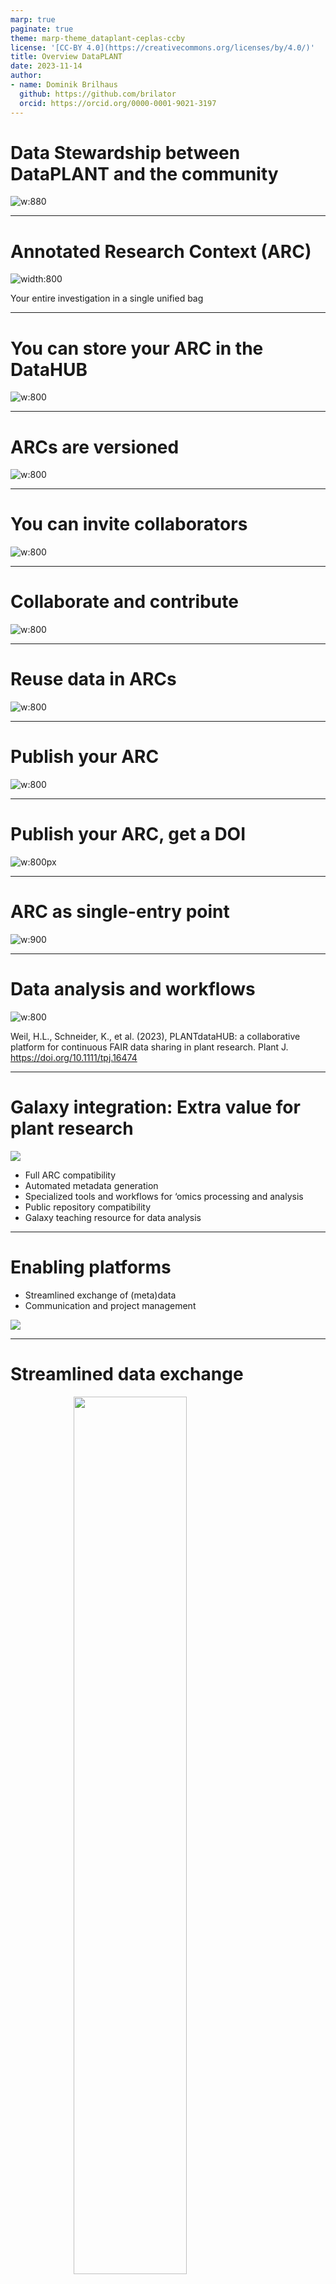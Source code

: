 ```yaml
---
marp: true
paginate: true
theme: marp-theme_dataplant-ceplas-ccby
license: '[CC-BY 4.0](https://creativecommons.org/licenses/by/4.0/)'
title: Overview DataPLANT
date: 2023-11-14
author:
- name: Dominik Brilhaus
  github: https://github.com/brilator
  orcid: https://orcid.org/0000-0001-9021-3197
---
```



# Data Stewardship between DataPLANT and the community <!-- fit -->

![w:880](./../../images/dataplant-collaborationceplas.drawio.png)

---

# Annotated Research Context (ARC)

![width:800](../../nfdi4plants.knowledgebase/src/assets/images/start-here/arc-bag.svg)

Your entire investigation in a single unified bag

---

# You can store your ARC in the DataHUB

![w:800](./../../images/dataplant-bigpicture-seq2.png)

---

# ARCs are versioned

![w:800](./../../images/dataplant-bigpicture-seq3.png)

---

# You can invite collaborators

![w:800](./../../images/dataplant-bigpicture-seq4.png)

---

# Collaborate and contribute

![w:800](./../../images/dataplant-bigpicture-seq5.png)

---

# Reuse data in ARCs

![w:800](./../../images/dataplant-bigpicture-seq6.png)

---

# Publish your ARC

![w:800](./../../images/dataplant-bigpicture-seq7.png)

---


# Publish your ARC, get a DOI

![w:800px](../../images/arc-seamlesspublication.svg)

---

# ARC as single-entry point

![w:900](./../../images/arc-publication-outlets.drawio.png)

---

# Data analysis and workflows

![w:800](./../../images/tpj16474-fig-0005-m.jpg)

<span class="footer-reference"> Weil, H.L., Schneider, K., et al. (2023), PLANTdataHUB: a collaborative platform for continuous FAIR data sharing in plant research. Plant J. https://doi.org/10.1111/tpj.16474 </span>

---

# Galaxy integration: Extra value for plant research

<div class="two-columns">
<div>

![](./../../images/galaxy-integration.drawio.png)

</div>

<div>

- Full ARC compatibility
- Automated metadata generation
- Specialized tools and workflows for ‘omics processing and analysis
- Public repository compatibility
- Galaxy teaching resource for data analysis

</div>
</div>


---

# Enabling platforms


<div class="two-columns">
  <div>
  
  - Streamlined exchange of (meta)data
  - Communication and project management
  
  </div><div>
  
  ![](./../../images/ceplas-enablingplatforms.drawio.png)
  
  </div>
</div>


---

# Streamlined data exchange

<img src="./../../images/enablingplatform-fileshare.drawio.png" style="width:60%;display: block;margin-left: auto;margin-right: auto;">

---

# Meet your collaborators in an ARC

<img src="./../../images/enablingplatform-timeline.drawio.png" style="width:80%;display: block;margin-left: auto;margin-right: auto;">

---

# The ARC ecosystem

![w:850](./../../images/arc-ecosystem-10.drawio.png)

---

# What does an ARC look like?

![width:950](./../../images/arc-fillwithdata-seq1.png)

---

# ARCs store experimental data

![width:950](./../../images/arc-fillwithdata-seq3.png)

---

# Computations can be run inside ARCs

![width:950](./../../images/arc-fillwithdata-seq5.png)

---

# ARCs come with comprehensive metadata

![width:950](./../../images/arc-fillwithdata-seq6.png)

---

# ARC builds on standards

<div class="two-columns">
  <div>
  
  ![w:500](./../../images/arc-buildsonstandards3.png)
  
  </div>
  <div>
  
  - RO-Crate: standardized exchange
  - ISA: structured, machine-readable metadata
  - CWL: reproducible, re-usable data analysis
  - Git: version control
  
  </div>
</div>

<span class="footer-reference">https://isa-tools.org/ | https://www.commonwl.org/
https://www.researchobject.org/ro-crate/ | https://git-scm.com</span>
